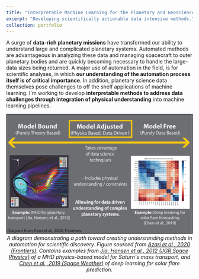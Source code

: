 ```yaml
---
title: "Interpretable Machine Learning for the Planetary and Geosciences"
excerpt: "Developing scientifically actionable data intensive methods."
collection: portfolio
---
```


A surge of **data-rich planetary missions** have transformed our ability to understand large and complicated planetary systems. Automated methods are advantageous in analyzing these data and managing spacecraft to outer planetary bodies and are quickly becoming necessary to handle the large-data sizes being returned. A major use of automation in the field, is for scientific analyses, in which **our understanding of the automation process itself is of critical importance**. In addition, planetary science data themselves pose challenges to off the shelf applications of machine learning. I'm working to develop **interpretable methods to address data challenges through integration of physical understanding** into machine learning pipelines.      

<img src="/images/Azari2020a_InterpretableMethod.png" alt="Drawing" /> 

<center> <em> A diagram demonstrating a path toward creating understanding methods in automation for scientific discovery. Figure sourced from <a href="https://www.frontiersin.org/articles/10.3389/fspas.2020.00036/full">Azari et al., 2020 (Frontiers)</a>. Contains examples from <a href="https://doi.org/10.1029/2012JA017575">Jia, Hansen et al., 2012 (JGR Space Physics)</a> of a MHD physics-based model for Saturn's mass transport, and <a href=" https://doi.org/10.1029/2019SW002214">Chen et al., 2019 (Space Weather)</a> of deep learning for solar flare prediction. </em> </center>

